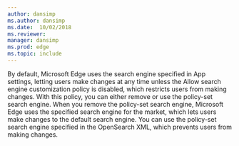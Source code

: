 ```yaml
---
author: dansimp
ms.author: dansimp
ms.date:  10/02/2018
ms.reviewer: 
manager: dansimp
ms.prod: edge
ms.topic: include
---
```


By default, Microsoft Edge uses the search engine specified in App settings, letting users make changes at any time unless the Allow search engine customization policy is disabled, which restricts users from making changes. With this policy, you can either remove or use the policy-set search engine. When you remove the policy-set search engine, Microsoft Edge uses the specified search engine for the market, which lets users make changes to the default search engine. You can use the policy-set search engine specified in the OpenSearch XML, which prevents users from making changes.
